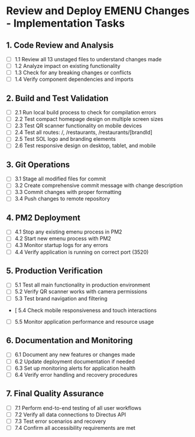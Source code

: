 # Review and Deploy EMENU Changes - Implementation Tasks

## 1. Code Review and Analysis
- [ ] 1.1 Review all 13 unstaged files to understand changes made
- [ ] 1.2 Analyze impact on existing functionality
- [ ] 1.3 Check for any breaking changes or conflicts
- [ ] 1.4 Verify component dependencies and imports

## 2. Build and Test Validation
- [ ] 2.1 Run local build process to check for compilation errors
- [ ] 2.2 Test compact homepage design on multiple screen sizes
- [ ] 2.3 Test QR scanner functionality on mobile devices
- [ ] 2.4 Test all routes: /, /restaurants, /restaurants/[brandId]
- [ ] 2.5 Test SOL logo and branding elements
- [ ] 2.6 Test responsive design on desktop, tablet, and mobile

## 3. Git Operations
- [ ] 3.1 Stage all modified files for commit
- [ ] 3.2 Create comprehensive commit message with change description
- [ ] 3.3 Commit changes with proper formatting
- [ ] 3.4 Push changes to remote repository

## 4. PM2 Deployment
- [ ] 4.1 Stop any existing emenu process in PM2
- [ ] 4.2 Start new emenu process with PM2
- [ ] 4.3 Monitor startup logs for any errors
- [ ] 4.4 Verify application is running on correct port (3520)

## 5. Production Verification
- [ ] 5.1 Test all main functionality in production environment
- [ ] 5.2 Verify QR scanner works with camera permissions
-  [ ] 5.3 Test brand navigation and filtering
- [ 5.4 Check mobile responsiveness and touch interactions
- [ ] 5.5 Monitor application performance and resource usage

## 6. Documentation and Monitoring
- [ ] 6.1 Document any new features or changes made
- [ ] 6.2 Update deployment documentation if needed
- [ ] 6.3 Set up monitoring alerts for application health
- [ ] 6.4 Verify error handling and recovery procedures

## 7. Final Quality Assurance
- [ ] 7.1 Perform end-to-end testing of all user workflows
- [ ] 7.2 Verify all data connections to Directus API
- [ ] 7.3 Test error scenarios and recovery
- [ ] 7.4 Confirm all accessibility requirements are met